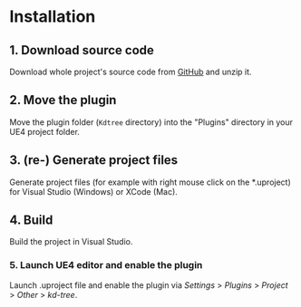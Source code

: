 # Installation

## 1. Download source code

Download whole project's source code from
[GitHub](https://github.com/nutti/UEPlugin-Kdtree/archive/refs/heads/master.zip)
and unzip it.

## 2. Move the plugin

Move the plugin folder (`Kdtree` directory) into the "Plugins" directory in
your UE4 project folder.

## 3. (re-) Generate project files

Generate project files (for example with right mouse click on the \*.uproject)
for Visual Studio (Windows) or XCode (Mac).

## 4. Build

Build the project in Visual Studio.

### 5. Launch UE4 editor and enable the plugin

Launch .uproject file and enable the plugin via *Settings* > *Plugins* >
*Project* > *Other* > *kd-tree*.
